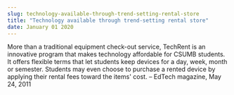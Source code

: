 ```yaml
---
slug: technology-available-through-trend-setting-rental-store
title: "Technology available through trend-setting rental store"
date: January 01 2020
---
```


  
<p>
  More than a traditional equipment check-out service, TechRent is an innovative
  program that makes technology affordable for CSUMB students. It offers
  flexible terms that let students keep devices for a day, week, month or
  semester. Students may even choose to purchase a rented device by applying
  their rental fees toward the items' cost. – EdTech magazine, May 24, 2011
</p>
 
